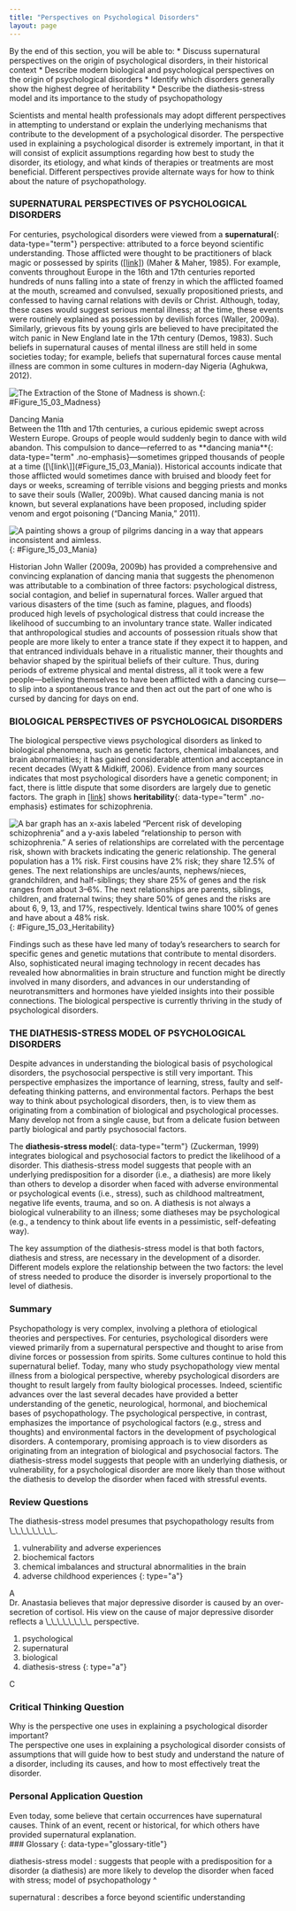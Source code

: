 ```yaml
---
title: "Perspectives on Psychological Disorders"
layout: page
---
```



<div data-type="abstract" markdown="1">
By the end of this section, you will be able to:
* Discuss supernatural perspectives on the origin of psychological disorders, in their historical context
* Describe modern biological and psychological perspectives on the origin of psychological disorders
* Identify which disorders generally show the highest degree of heritability
* Describe the diathesis-stress model and its importance to the study of psychopathology

</div>

Scientists and mental health professionals may adopt different perspectives in attempting to understand or explain the underlying mechanisms that contribute to the development of a psychological disorder. The perspective used in explaining a psychological disorder is extremely important, in that it will consist of explicit assumptions regarding how best to study the disorder, its etiology, and what kinds of therapies or treatments are most beneficial. Different perspectives provide alternate ways for how to think about the nature of psychopathology.

### SUPERNATURAL PERSPECTIVES OF PSYCHOLOGICAL DISORDERS

For centuries, psychological disorders were viewed from a **supernatural**{: data-type="term"} perspective: attributed to a force beyond scientific understanding. Those afflicted were thought to be practitioners of black magic or possessed by spirits ([\[link\]](#Figure_15_03_Madness)) (Maher &amp; Maher, 1985). For example, convents throughout Europe in the 16th and 17th centuries reported hundreds of nuns falling into a state of frenzy in which the afflicted foamed at the mouth, screamed and convulsed, sexually propositioned priests, and confessed to having carnal relations with devils or Christ. Although, today, these cases would suggest serious mental illness; at the time, these events were routinely explained as possession by devilish forces (Waller, 2009a). Similarly, grievous fits by young girls are believed to have precipitated the witch panic in New England late in the 17th century (Demos, 1983). Such beliefs in supernatural causes of mental illness are still held in some societies today; for example, beliefs that supernatural forces cause mental illness are common in some cultures in modern-day Nigeria (Aghukwa, 2012).

 ![The Extraction of the Stone of Madness is shown. ](../resources/CNX_Psych_15_03_Madness.jpg "In The Extraction of the Stone of Madness, a 15th century painting by Hieronymus Bosch, a practitioner is using a tool to extract an object (the supposed &#x201C;stone of madness&#x201D;) from the head of an afflicted person."){: #Figure_15_03_Madness}

<div data-type="note" data-has-label="true" class="psychology dig-deeper" data-label="Dig Deeper" markdown="1">
<div data-type="title">
Dancing Mania
</div>
Between the 11th and 17th centuries, a curious epidemic swept across Western Europe. Groups of people would suddenly begin to dance with wild abandon. This compulsion to dance—referred to as **dancing mania**{: data-type="term" .no-emphasis}—sometimes gripped thousands of people at a time ([\[link\]](#Figure_15_03_Mania)). Historical accounts indicate that those afflicted would sometimes dance with bruised and bloody feet for days or weeks, screaming of terrible visions and begging priests and monks to save their souls (Waller, 2009b). What caused dancing mania is not known, but several explanations have been proposed, including spider venom and ergot poisoning (“Dancing Mania,” 2011).

![A painting shows a group of pilgrims dancing in a way that appears inconsistent and aimless.](../resources/CNX_Psych_15_03_Mania.jpg "Although the cause of dancing mania, depicted in this painting, was unclear, the behavior was attributed to supernatural forces."){: #Figure_15_03_Mania}


Historian John Waller (2009a, 2009b) has provided a comprehensive and convincing explanation of dancing mania that suggests the phenomenon was attributable to a combination of three factors: psychological distress, social contagion, and belief in supernatural forces. Waller argued that various disasters of the time (such as famine, plagues, and floods) produced high levels of psychological distress that could increase the likelihood of succumbing to an involuntary trance state. Waller indicated that anthropological studies and accounts of possession rituals show that people are more likely to enter a trance state if they expect it to happen, and that entranced individuals behave in a ritualistic manner, their thoughts and behavior shaped by the spiritual beliefs of their culture. Thus, during periods of extreme physical and mental distress, all it took were a few people—believing themselves to have been afflicted with a dancing curse—to slip into a spontaneous trance and then act out the part of one who is cursed by dancing for days on end.

</div>

### BIOLOGICAL PERSPECTIVES OF PSYCHOLOGICAL DISORDERS

The biological perspective views psychological disorders as linked to biological phenomena, such as genetic factors, chemical imbalances, and brain abnormalities; it has gained considerable attention and acceptance in recent decades (Wyatt &amp; Midkiff, 2006). Evidence from many sources indicates that most psychological disorders have a genetic component; in fact, there is little dispute that some disorders are largely due to genetic factors. The graph in [\[link\]](#Figure_15_03_Heritability) shows **heritability**{: data-type="term" .no-emphasis} estimates for schizophrenia.

 ![A bar graph has an x-axis labeled &#x201C;Percent risk of developing schizophrenia&#x201D; and a y-axis labeled &#x201C;relationship to person with schizophrenia.&#x201D; A series of relationships are correlated with the percentage risk, shown with brackets indicating the generic relationship. The general population has a 1% risk. First cousins have 2% risk; they share 12.5% of genes. The next relationships are uncles/aunts, nephews/nieces, grandchildren, and half-siblings; they share 25% of genes and the risk ranges from about 3&#x2013;6%. The next relationships are parents, siblings, children, and fraternal twins; they share 50% of genes and the risks are about 6, 9, 13, and 17%, respectively. Identical twins share 100% of genes and have about a 48% risk.](../resources/CNX_Psych_15_03_Heritability.jpg "A person&#x2019;s risk of developing schizophrenia increases if a relative has schizophrenia. The closer the genetic relationship, the higher the risk."){: #Figure_15_03_Heritability}

Findings such as these have led many of today’s researchers to search for specific genes and genetic mutations that contribute to mental disorders. Also, sophisticated neural imaging technology in recent decades has revealed how abnormalities in brain structure and function might be directly involved in many disorders, and advances in our understanding of neurotransmitters and hormones have yielded insights into their possible connections. The biological perspective is currently thriving in the study of psychological disorders.

### THE DIATHESIS-STRESS MODEL OF PSYCHOLOGICAL DISORDERS

Despite advances in understanding the biological basis of psychological disorders, the psychosocial perspective is still very important. This perspective emphasizes the importance of learning, stress, faulty and self-defeating thinking patterns, and environmental factors. Perhaps the best way to think about psychological disorders, then, is to view them as originating from a combination of biological and psychological processes. Many develop not from a single cause, but from a delicate fusion between partly biological and partly psychosocial factors.

The **diathesis-stress model**{: data-type="term"} (Zuckerman, 1999) integrates biological and psychosocial factors to predict the likelihood of a disorder. This diathesis-stress model suggests that people with an underlying predisposition for a disorder (i.e., a diathesis) are more likely than others to develop a disorder when faced with adverse environmental or psychological events (i.e., stress), such as childhood maltreatment, negative life events, trauma, and so on. A diathesis is not always a biological vulnerability to an illness; some diatheses may be psychological (e.g., a tendency to think about life events in a pessimistic, self-defeating way).

The key assumption of the diathesis-stress model is that both factors, diathesis and stress, are necessary in the development of a disorder. Different models explore the relationship between the two factors: the level of stress needed to produce the disorder is inversely proportional to the level of diathesis.

### Summary

Psychopathology is very complex, involving a plethora of etiological theories and perspectives. For centuries, psychological disorders were viewed primarily from a supernatural perspective and thought to arise from divine forces or possession from spirits. Some cultures continue to hold this supernatural belief. Today, many who study psychopathology view mental illness from a biological perspective, whereby psychological disorders are thought to result largely from faulty biological processes. Indeed, scientific advances over the last several decades have provided a better understanding of the genetic, neurological, hormonal, and biochemical bases of psychopathology. The psychological perspective, in contrast, emphasizes the importance of psychological factors (e.g., stress and thoughts) and environmental factors in the development of psychological disorders. A contemporary, promising approach is to view disorders as originating from an integration of biological and psychosocial factors. The diathesis-stress model suggests that people with an underlying diathesis, or vulnerability, for a psychological disorder are more likely than those without the diathesis to develop the disorder when faced with stressful events.

### Review Questions

<div data-type="exercise">
<div data-type="problem" markdown="1">
The diathesis-stress model presumes that psychopathology results from \_\_\_\_\_\_\_\_.

1.  vulnerability and adverse experiences
2.  biochemical factors
3.  chemical imbalances and structural abnormalities in the brain
4.  adverse childhood experiences
{: type="a"}

</div>
<div data-type="solution" markdown="1">
A

</div>
</div>

<div data-type="exercise">
<div data-type="problem" markdown="1">
Dr. Anastasia believes that major depressive disorder is caused by an over-secretion of cortisol. His view on the cause of major depressive disorder reflects a \_\_\_\_\_\_\_\_ perspective.

1.  psychological
2.  supernatural
3.  biological
4.  diathesis-stress
{: type="a"}

</div>
<div data-type="solution" markdown="1">
C

</div>
</div>

### Critical Thinking Question

<div data-type="exercise">
<div data-type="problem" markdown="1">
Why is the perspective one uses in explaining a psychological disorder important?

</div>
<div data-type="solution" markdown="1">
The perspective one uses in explaining a psychological disorder consists of assumptions that will guide how to best study and understand the nature of a disorder, including its causes, and how to most effectively treat the disorder.

</div>
</div>

### Personal Application Question

<div data-type="exercise">
<div data-type="problem" markdown="1">
Even today, some believe that certain occurrences have supernatural causes. Think of an event, recent or historical, for which others have provided supernatural explanation.

</div>
</div>

<div data-type="glossary" markdown="1">
### Glossary
{: data-type="glossary-title"}

diathesis-stress model
: suggests that people with a predisposition for a disorder (a diathesis) are more likely to develop the disorder when faced with stress; model of psychopathology
^

supernatural
: describes a force beyond scientific understanding

</div>

